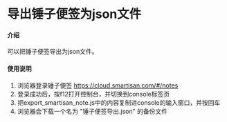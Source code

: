 # 导出锤子便签为json文件

#### 介绍
可以把锤子便签导出为json文件。


#### 使用说明

1. 浏览器登录锤子便签 https://cloud.smartisan.com/#/notes
2. 登录成功后，按f12打开控制台，并切换到console标签页
3. 把export_smartisan_note.js中的内容复制进console的输入窗口，并按回车
4. 浏览器会下载一个名为 "锤子便签导出.json" 的备份文件